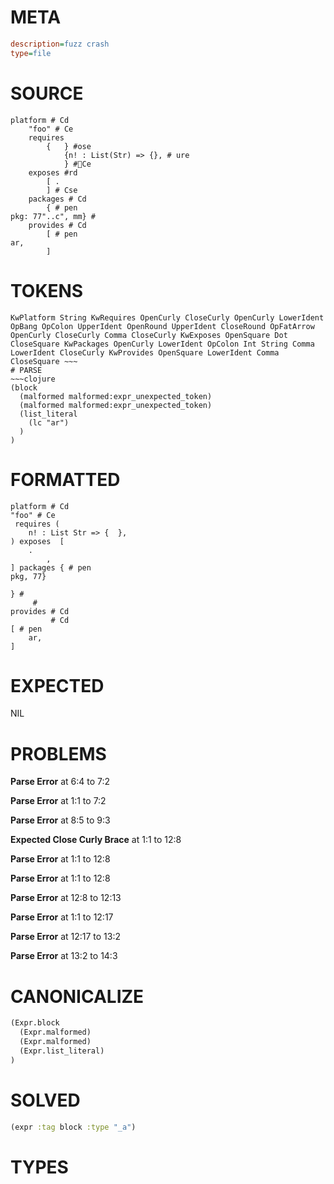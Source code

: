 # META
~~~ini
description=fuzz crash
type=file
~~~
# SOURCE
~~~roc
platform # Cd
	"foo" # Ce
	requires
		{	} #ose
			{n! : List(Str) => {}, # ure
			} #Ce
	exposes #rd
		[ .
		] # Cse
	packages # Cd
		{ # pen
pkg: 77"..c", mm} #
	provides # Cd
		[ # pen
ar,
		]
~~~
# TOKENS
~~~text
KwPlatform String KwRequires OpenCurly CloseCurly OpenCurly LowerIdent OpBang OpColon UpperIdent OpenRound UpperIdent CloseRound OpFatArrow OpenCurly CloseCurly Comma CloseCurly KwExposes OpenSquare Dot CloseSquare KwPackages OpenCurly LowerIdent OpColon Int String Comma LowerIdent CloseCurly KwProvides OpenSquare LowerIdent Comma CloseSquare ~~~
# PARSE
~~~clojure
(block
  (malformed malformed:expr_unexpected_token)
  (malformed malformed:expr_unexpected_token)
  (list_literal
    (lc "ar")
  )
)
~~~
# FORMATTED
~~~roc
platform # Cd
"foo" # Ce
 requires (
	n! : List Str => {  },
) exposes  [
	.
		,
] packages { # pen
pkg, 77}

} #
	 #
provides # Cd
		 # Cd
[ # pen
	ar,
]
~~~
# EXPECTED
NIL
# PROBLEMS
**Parse Error**
at 6:4 to 7:2

**Parse Error**
at 1:1 to 7:2

**Parse Error**
at 8:5 to 9:3

**Expected Close Curly Brace**
at 1:1 to 12:8

**Parse Error**
at 1:1 to 12:8

**Parse Error**
at 1:1 to 12:8

**Parse Error**
at 12:8 to 12:13

**Parse Error**
at 1:1 to 12:17

**Parse Error**
at 12:17 to 13:2

**Parse Error**
at 13:2 to 14:3

# CANONICALIZE
~~~clojure
(Expr.block
  (Expr.malformed)
  (Expr.malformed)
  (Expr.list_literal)
)
~~~
# SOLVED
~~~clojure
(expr :tag block :type "_a")
~~~
# TYPES
~~~roc
~~~
